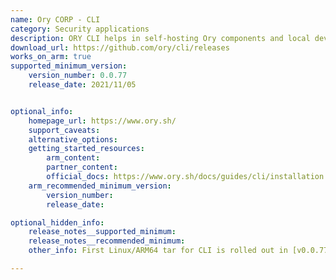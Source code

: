 ```yaml
---
name: Ory CORP - CLI
category: Security applications
description: ORY CLI helps in self-hosting Ory components and local development, hence lets the user manage and configure Ory Network projects.
download_url: https://github.com/ory/cli/releases
works_on_arm: true
supported_minimum_version:
    version_number: 0.0.77
    release_date: 2021/11/05


optional_info:
    homepage_url: https://www.ory.sh/
    support_caveats:
    alternative_options:
    getting_started_resources:
        arm_content:
        partner_content:
        official_docs: https://www.ory.sh/docs/guides/cli/installation
    arm_recommended_minimum_version:
        version_number:
        release_date:

optional_hidden_info:
    release_notes__supported_minimum:
    release_notes__recommended_minimum:
    other_info: First Linux/ARM64 tar for CLI is rolled out in [v0.0.77](https://github.com/ory/cli/releases/tag/v0.0.77). But there are no corresponding release notes. However, ORY CLI announced the full compatibility with ARM architectures in [v0.1.0](https://github.com/ory/cli/releases/tag/v0.1.0).

---
```

